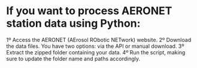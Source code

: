 # If you want to process AERONET station data using Python:
1º Access the AERONET (AErosol RObotic NETwork) website.
2º Download the data files. You have two options: via the API or manual download.
3º Extract the zipped folder containing your data.
4º Run the script, making sure to update the folder name and paths accordingly.

